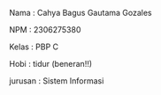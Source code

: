 Nama : Cahya Bagus Gautama Gozales

NPM : 2306275380

Kelas : PBP C

Hobi : tidur (beneran!!)

jurusan : Sistem Informasi 